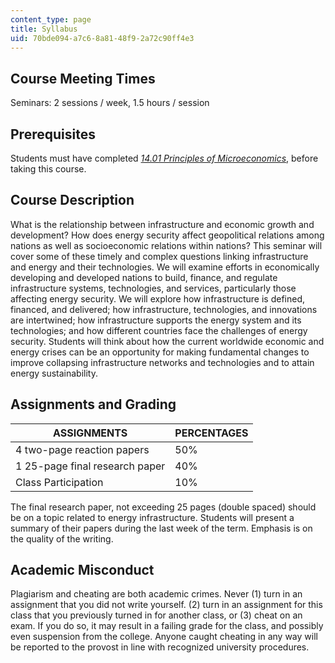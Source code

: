 ```yaml
---
content_type: page
title: Syllabus
uid: 70bde094-a7c6-8a81-48f9-2a72c90ff4e3
---
```


Course Meeting Times
--------------------

Seminars: 2 sessions / week, 1.5 hours / session

Prerequisites
-------------

Students must have completed [_14.01 Principles of Microeconomics_](/courses/14-01-principles-of-microeconomics-fall-2007/), before taking this course.

Course Description
------------------

What is the relationship between infrastructure and economic growth and development? How does energy security affect geopolitical relations among nations as well as socioeconomic relations within nations? This seminar will cover some of these timely and complex questions linking infrastructure and energy and their technologies. We will examine efforts in economically developing and developed nations to build, finance, and regulate infrastructure systems, technologies, and services, particularly those affecting energy security. We will explore how infrastructure is defined, financed, and delivered; how infrastructure, technologies, and innovations are intertwined; how infrastructure supports the energy system and its technologies; and how different countries face the challenges of energy security. Students will think about how the current worldwide economic and energy crises can be an opportunity for making fundamental changes to improve collapsing infrastructure networks and technologies and to attain energy sustainability.

Assignments and Grading
-----------------------

| ASSIGNMENTS | PERCENTAGES |
| --- | --- |
| 4 two-page reaction papers | 50% |
| 1 25-page final research paper | 40% |
| Class Participation | 10% 

The final research paper, not exceeding 25 pages (double spaced) should be on a topic related to energy infrastructure. Students will present a summary of their papers during the last week of the term. Emphasis is on the quality of the writing.

Academic Misconduct
-------------------

Plagiarism and cheating are both academic crimes. Never (1) turn in an assignment that you did not write yourself. (2) turn in an assignment for this class that you previously turned in for another class, or (3) cheat on an exam. If you do so, it may result in a failing grade for the class, and possibly even suspension from the college. Anyone caught cheating in any way will be reported to the provost in line with recognized university procedures.